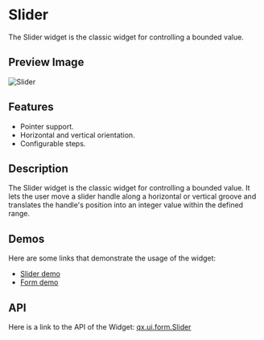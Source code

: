 Slider
======

The Slider widget is the classic widget for controlling a bounded value.

Preview Image
-------------

![Slider](/pages/widget/slider.png)

Features
--------

-   Pointer support.
-   Horizontal and vertical orientation.
-   Configurable steps.

Description
-----------

The Slider widget is the classic widget for controlling a bounded value. It lets the user move a slider handle along a horizontal or vertical groove and translates the handle's position into an integer value within the defined range.

Demos
-----

Here are some links that demonstrate the usage of the widget:

-   [Slider demo](http://demo.qooxdoo.org/%{version}/demobrowser/#widget~Slider.html)
-   [Form demo](http://demo.qooxdoo.org/%{version}/demobrowser/#showcase~Form.html)

API
---

Here is a link to the API of the Widget:
[qx.ui.form.Slider](http://demo.qooxdoo.org/%{version}/apiviewer/#qx.ui.form.Slider)
